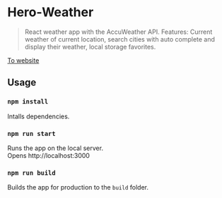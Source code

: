 # Hero-Weather

> React weather app with the AccuWeather API.
> Features: Current weather of current location, search cities with auto complete and display their weather, local storage favorites.

[To website](https://obrm-hero-weather.netlify.app/)

## Usage

### `npm install`

Intalls dependencies.

### `npm run start`

Runs the app on the local server.<br>
Opens http://localhost:3000

### `npm run build`

Builds the app for production to the `build` folder.<br>
